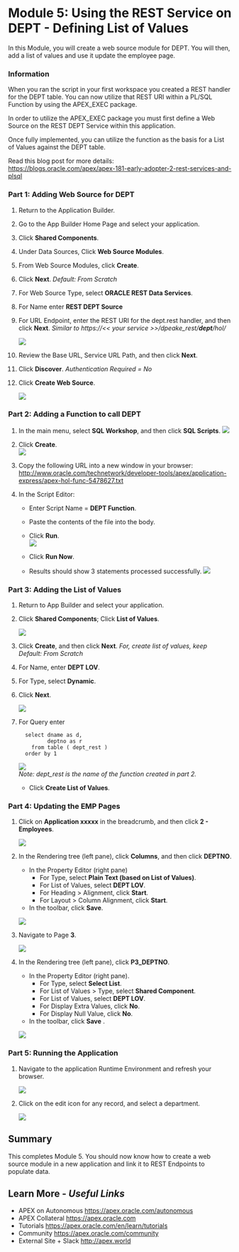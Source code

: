 # Module 5: Using the REST Service on DEPT - Defining List of Values

In this Module, you will create a web source module for DEPT. You will then, add a list of values and use it update the employee page.
### Information

When you ran the script in your first workspace you created a REST handler for the DEPT table. You can now utilize that REST URI within a PL/SQL Function by using the APEX_EXEC package.

In order to utilize the APEX_EXEC package you must first define a Web Source on the REST DEPT Service within this application.

Once fully implemented, you can utilize the function as the basis for a List of Values against the DEPT table.

Read this blog post for more details:  
https://blogs.oracle.com/apex/apex-181-early-adopter-2-rest-services-and-plsql

### **Part 1**: Adding Web Source for DEPT

1. Return to the Application Builder.
2. Go to the App Builder Home Page and select your application.
3. Click **Shared Components**.
4. Under Data Sources, Click **Web Source Modules**.
5. From Web Source Modules, click **Create**.
6. Click **Next**.
    *Default: From Scratch*
7. For Web Source Type, select **ORACLE REST Data Services**.
8. For Name enter **REST DEPT Source**
9. For URL Endpoint, enter the REST URI for the dept.rest handler, and then click **Next**.
*Similar to https://<< your service >>/dpeake_rest/**dept**/hol/*

    ![](images/5/web-source-type.png)
     
10. Review the Base URL, Service URL Path, and then click **Next**.
11. Click **Discover**.
*Authentication Required = No*
12. Click **Create Web Source**.

    ![](images/5/create-web-source.png)

### **Part 2**: Adding a Function to call DEPT

1. In the main menu, select **SQL Workshop**, and then click **SQL Scripts**. 
    ![](images/5/select-sql-scripts.png)

2. Click **Create**.  
    ![](images/5/click-create.png)

3. Copy the following URL into a new window in your browser:  
  http://www.oracle.com/technetwork/developer-tools/apex/application-express/apex-hol-func-5478627.txt

4. In the Script Editor:
    - Enter Script Name = **DEPT Function**.
    - Paste the contents of the file into the body.
    - Click **Run**.  
    ![](images/5/type-script-name.png)

    - Click **Run Now**.
    - Results should show 3 statements processed successfully.
    ![](images/5/result-shown.png)

### **Part 3**: Adding the List of Values

1. Return to App Builder and select your application.
2. Click **Shared Components**; Click **List of Values**.

    ![](images/5/list-of-values.png)

3. Click **Create**, and then click **Next**.
*For, create list of values, keep Default: From Scratch*
4. For Name, enter **DEPT LOV**.
5. For Type, select **Dynamic**.
6. Click **Next**.

    ![](images/5/name-and-type.png)

7. For Query enter  
    ```
      select dname as d,
             deptno as r
        from table ( dept_rest )
      order by 1
    ```

    ![](images/5/click-create-list-of-values.png)  
    *Note: dept_rest is the name of the function created in part 2.*
    - Click **Create List of Values**.

### **Part 4**: Updating the EMP Pages

1. Click on **Application xxxxx** in the breadcrumb, and then click **2 - Employees**.

    ![](images/5/click-application-xxxx.png)


2. In the Rendering tree (left pane), click **Columns**, and then click **DEPTNO**.  
    - In the Property Editor (right pane)
        - For Type, select **Plain Text (based on List of Values)**. 
        - For List of Values, select **DEPT LOV**. 
        - For Heading > Alignment, click **Start**. 
        - For Layout > Column Alignment, click **Start**.
    - In the toolbar, click **Save**.

    ![](images/5/update-column.png)

3. Navigate to Page **3**.

    ![](images/5/navigate-page.png)
4. In the Rendering tree (left pane), click **P3_DEPTNO**.
    - In the Property Editor (right pane).
        - For Type, select **Select List**. 
        - For List of Values > Type, select **Shared Component**.
        - For List of Values, select **DEPT LOV**. 
        - For Display Extra Values, click **No**. 
        - For Display Null Value, click **No**.
    - In the toolbar, click **Save** . 

    ![](images/5/update-property.png)

### **Part 5**: Running the Application

1. Navigate to the application Runtime Environment and refresh your browser.

    ![](images/5/navigate-to-runtime.png)

2. Click on the edit icon for any record, and select a department.

    ![](images/5/select-list.png)

## Summary

This completes Module 5. You should now know how to create a web source module in a new application and link it to REST Endpoints to populate data.

## **Learn More** - *Useful Links*

- APEX on Autonomous https://apex.oracle.com/autonomous
- APEX Collateral https://apex.oracle.com
- Tutorials https://apex.oracle.com/en/learn/tutorials
- Community https://apex.oracle.com/community
- External Site + Slack http://apex.world